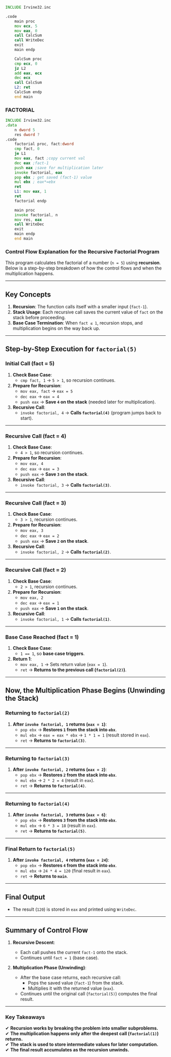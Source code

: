```asm
INCLUDE Irvine32.inc

.code
	main proc
	mov ecx, 5
	mov eax, 0
	call CalcSum
	call WriteDec
	exit
	main endp

	CalcSum proc
	cmp ecx, 0
	jz L2
	add eax, ecx
	dec ecx
	call CalcSum
	L2: ret
	CalcSum endp
	end main
```

### FACTORIAL
```asm
INCLUDE Irvine32.inc
.data
	n dword 5
	res dword ?
.code
	factorial proc, fact:dword
	cmp fact, 0
	je L1
	mov eax, fact ;copy current val
	dec eax ;fact-1
	push eax ;save for multiplication later
	invoke factorial, eax
	pop ebx ; get saved (fact-1) value
	mul ebx ; eax*=ebx
	ret
	L1: mov eax, 1
	ret
	factorial endp

	main proc
	invoke factorial, n
	mov res, eax
	call WriteDec
	exit
	main endp
	end main
```

### **Control Flow Explanation for the Recursive Factorial Program**

This program calculates the factorial of a number (`n = 5`) using **recursion**. Below is a step-by-step breakdown of how the control flows and when the multiplication happens.

---

## **Key Concepts**
1. **Recursion**: The function calls itself with a smaller input (`fact-1`).
2. **Stack Usage**: Each recursive call saves the current value of `fact` on the stack before proceeding.
3. **Base Case Termination**: When `fact ≤ 1`, recursion stops, and multiplication begins on the way back up.

---

## **Step-by-Step Execution for `factorial(5)`**
### **Initial Call (fact = 5)**
1. **Check Base Case**:  
   - `cmp fact, 1` → `5 > 1`, so recursion continues.
2. **Prepare for Recursion**:
   - `mov eax, fact` → `eax = 5`  
   - `dec eax` → `eax = 4`  
   - `push eax` → **Save `4` on the stack** (needed later for multiplication).  
3. **Recursive Call**:
   - `invoke factorial, 4` → **Calls `factorial(4)`** (program jumps back to start).

---

### **Recursive Call (fact = 4)**
1. **Check Base Case**:  
   - `4 > 1`, so recursion continues.
2. **Prepare for Recursion**:
   - `mov eax, 4`  
   - `dec eax` → `eax = 3`  
   - `push eax` → **Save `3` on the stack**.  
3. **Recursive Call**:
   - `invoke factorial, 3` → **Calls `factorial(3)`**.

---

### **Recursive Call (fact = 3)**
1. **Check Base Case**:  
   - `3 > 1`, recursion continues.
2. **Prepare for Recursion**:
   - `mov eax, 3`  
   - `dec eax` → `eax = 2`  
   - `push eax` → **Save `2` on the stack**.  
3. **Recursive Call**:
   - `invoke factorial, 2` → **Calls `factorial(2)`**.

---

### **Recursive Call (fact = 2)**
1. **Check Base Case**:  
   - `2 > 1`, recursion continues.
2. **Prepare for Recursion**:
   - `mov eax, 2`  
   - `dec eax` → `eax = 1`  
   - `push eax` → **Save `1` on the stack**.  
3. **Recursive Call**:
   - `invoke factorial, 1` → **Calls `factorial(1)`**.

---

### **Base Case Reached (fact = 1)**
1. **Check Base Case**:  
   - `1 == 1`, so **base case triggers**.
2. **Return 1**:
   - `mov eax, 1` → Sets return value (`eax = 1`).
   - `ret` → **Returns to the previous call (`factorial(2)`)**.

---

## **Now, the Multiplication Phase Begins (Unwinding the Stack)**
### **Returning to `factorial(2)`**
1. **After `invoke factorial, 1` returns (`eax = 1`)**:
   - `pop ebx` → **Restores `1` from the stack into `ebx`**.
   - `mul ebx` → `eax = eax * ebx` → `1 * 1 = 1` (result stored in `eax`).
   - `ret` → **Returns to `factorial(3)`**.

---

### **Returning to `factorial(3)`**
1. **After `invoke factorial, 2` returns (`eax = 2`)**:
   - `pop ebx` → **Restores `2` from the stack into `ebx`**.
   - `mul ebx` → `2 * 2 = 4` (result in `eax`).
   - `ret` → **Returns to `factorial(4)`**.

---

### **Returning to `factorial(4)`**
1. **After `invoke factorial, 3` returns (`eax = 6`)**:
   - `pop ebx` → **Restores `3` from the stack into `ebx`**.
   - `mul ebx` → `6 * 3 = 18` (result in `eax`).
   - `ret` → **Returns to `factorial(5)`**.

---

### **Final Return to `factorial(5)`**
1. **After `invoke factorial, 4` returns (`eax = 24`)**:
   - `pop ebx` → **Restores `4` from the stack into `ebx`**.
   - `mul ebx` → `24 * 4 = 120` (final result in `eax`).
   - `ret` → **Returns to `main`**.

---

## **Final Output**
- The result (`120`) is stored in `eax` and printed using `WriteDec`.

---

## **Summary of Control Flow**
1. **Recursive Descent**:
   - Each call pushes the current `fact-1` onto the stack.
   - Continues until `fact = 1` (base case).

2. **Multiplication Phase (Unwinding)**:
   - After the base case returns, each recursive call:
     - Pops the saved value (`fact-1`) from the stack.
     - Multiplies it with the returned value (`eax`).
   - Continues until the original call (`factorial(5)`) computes the final result.

---

### **Key Takeaways**
✔ **Recursion works by breaking the problem into smaller subproblems.**  
✔ **The multiplication happens only after the deepest call (`factorial(1)`) returns.**  
✔ **The stack is used to store intermediate values for later computation.**  
✔ **The final result accumulates as the recursion unwinds.**  

